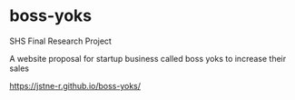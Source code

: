 # boss-yoks
SHS Final Research Project

A website proposal for startup business called boss yoks to increase their sales

https://jstne-r.github.io/boss-yoks/
